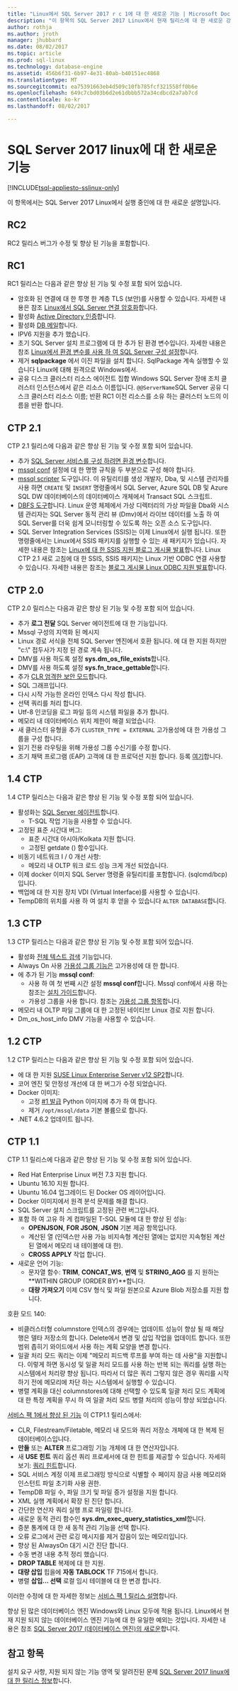 ```yaml
---
title: "Linux에서 SQL Server 2017 r c 1에 대 한 새로운 기능 | Microsoft Docs"
description: "이 항목의 SQL Server 2017 Linux에서 현재 릴리스에 대 한 새로운 강조 표시 합니다."
author: rothja
ms.author: jroth
manager: jhubbard
ms.date: 08/02/2017
ms.topic: article
ms.prod: sql-linux
ms.technology: database-engine
ms.assetid: 456b6f31-6b97-4e31-80ab-b40151ec4868
ms.translationtype: MT
ms.sourcegitcommit: ea75391663eb4d509c10fb785fcf321558ff0b6e
ms.openlocfilehash: 649c7cbd03b6d2e61dbbb572a34cdbcd2a7ab7cd
ms.contentlocale: ko-kr
ms.lasthandoff: 08/02/2017

---
```

# <a name="whats-new-for-sql-server-2017-on-linux"></a>SQL Server 2017 linux에 대 한 새로운 기능

[!INCLUDE[tsql-appliesto-sslinux-only](../../docs/includes/tsql-appliesto-sslinux-only.md)]

이 항목에서는 SQL Server 2017 Linux에서 실행 중인에 대 한 새로운 설명입니다.

## <a name="rc2"></a>RC2

RC2 릴리스 버그가 수정 및 향상 된 기능을 포함합니다.

## <a name="rc1"></a>RC1

RC1 릴리스는 다음과 같은 향상 된 기능 및 수정 포함 되어 있습니다.

- 암호화 된 연결에 대 한 투명 한 계층 TLS (보안)를 사용할 수 있습니다. 자세한 내용은 참조 [Linux에서 SQL Server 연결 암호화](sql-server-linux-encrypted-connections.md)합니다.
- 활성화 [Active Directory 인증](sql-server-linux-active-directory-authentication.md)합니다.
- 활성화 [DB 메일](../relational-databases/database-mail/database-mail.md)합니다.
- IPV6 지원을 추가 했습니다.
- 초기 SQL Server 설치 프로그램에 대 한 추가 된 환경 변수입니다. 자세한 내용은 참조 [Linux에서 환경 변수를 사용 하 여 SQL Server 구성 설정](sql-server-linux-configure-environment-variables.md)합니다.
- 제거 **sqlpackage** 에서 이진 파일을 설치 합니다. SqlPackage 계속 실행할 수 있습니다 Linux에 대해 원격으로 Windows에서.
- 공유 디스크 클러스터 리소스 에이전트 집합 Windows SQL Server 장애 조치 클러스터 인스턴스에서 같은 리소스 이름입니다. `@@ServerName`SQL Server 공유 디스크 클러스터 리소스 이름; 반환 RC1 이전 리소스를 소유 하는 클러스터 노드의 이름을 반환 합니다.

## <a name="ctp-21"></a>CTP 2.1

CTP 2.1 릴리스에 다음과 같은 향상 된 기능 및 수정 포함 되어 있습니다.

- 추가 [SQL Server 서비스를 구성 하려면 환경 변수](sql-server-linux-configure-environment-variables.md)합니다.
- [mssql conf](sql-server-linux-configure-mssql-conf.md) 설정에 대 한 명명 규칙을 두 부분으로 구성 해야 합니다.
- [mssql scripter](https://github.com/Microsoft/sql-xplat-cli) 도구입니다. 이 유틸리티를 생성 개발자, Dba, 및 시스템 관리자를 사용 하면 `CREATE` 및 `INSERT` 명령줄에서 SQL Server, Azure SQL DB 및 Azure SQL DW 데이터베이스의 데이터베이스 개체에서 Transact SQL 스크립트.
- [DBFS 도구](https://github.com/Microsoft/dbfs)합니다. Linux 운영 체제에서 가상 디렉터리의 가상 파일을 Dba와 시스템 관리자는 SQL Server 동적 관리 뷰 (Dmv)에서 라이브 데이터를 노출 하 여 SQL Server를 더욱 쉽게 모니터링할 수 있도록 하는 오픈 소스 도구입니다.
- SQL Server Integration Services (SSIS)는 이제 Linux에서 실행 됩니다. 또한 명령줄에서는 Linux에서 SSIS 패키지를 실행할 수 있는 새 패키지가 있습니다. 자세한 내용은 참조는 [Linux에 대 한 SSIS 지원 블로그 게시물 발표](https://blogs.msdn.microsoft.com/ssis/2017/05/17/ssis-helsinki-is-available-in-sql-server-vnext-ctp2-1/)합니다. Linux CTP 2.1 새로 고침에 대 한 SSIS, SSIS 패키지는 Linux 기반 ODBC 연결 사용할 수 있습니다. 자세한 내용은 참조는 [블로그 게시물 Linux ODBC 지원 발표](https://blogs.msdn.microsoft.com/ssis/2017/06/16/odbc-is-supported-in-ssis-on-linux-ssis-helsinki-ctp2-1-refresh/)합니다.

## <a name="ctp-20"></a>CTP 2.0

CTP 2.0 릴리스는 다음과 같은 향상 된 기능 및 수정 포함 되어 있습니다.

- 추가 **로그 전달** SQL Server 에이전트에 대 한 기능입니다.
- Mssql 구성의 지역화 된 메시지
- Linux 경로 서식을 전체 SQL Server 엔진에서 호환 됩니다. 에 대 한 지원 하지만 "c:\\" 접두사가 지정 된 경로 계속 됩니다.
- DMV를 사용 하도록 설정 **sys.dm_os_file_exists**합니다.
- DMV를 사용 하도록 설정 **sys.fn_trace_gettable**합니다.
- 추가 [CLR 엄격한 보안 모드](/sql/database-engine/configure-windows/clr-strict-security)합니다.
- SQL 그래프입니다.
- 다시 시작 가능한 온라인 인덱스 다시 작성 합니다.
- 선택 쿼리를 처리 합니다.
- Utf-8 인코딩을 로그 파일 등의 시스템 파일을 추가 합니다.
- 메모리 내 데이터베이스 위치 제한이 해결 되었습니다. 
- 새 클러스터 유형을 추가 `CLUSTER_TYPE = EXTERNAL` 고가용성에 대 한 가용성 그룹을 구성 합니다.
- 읽기 전용 라우팅을 위해 가용성 그룹 수신기를 수정 합니다.
- 조기 채택 프로그램 (EAP) 고객에 대 한 프로덕션 지원 합니다. 등록 [여기](http://aka.ms/eapsignup)합니다.

## <a name="ctp-14"></a>1.4 CTP

1.4 CTP 릴리스는 다음과 같은 향상 된 기능 및 수정 포함 되어 있습니다.

- 활성화는 [SQL Server 에이전트](sql-server-linux-setup-sql-agent.md)합니다.
  - T-SQL 작업 기능을 사용할 수 있습니다.
- 고정된 표준 시간대 버그:
  - 표준 시간대 아시아/Kolkata 지원 합니다.
  - 고정된 getdate () 함수입니다.
- 비동기 네트워크 I / 0 개선 사항:
  - 메모리 내 OLTP 워크 로드 성능 크게 개선 되었습니다.
- 이제 docker 이미지 SQL Server 명령줄 유틸리티를 포함합니다. (sqlcmd/bcp)입니다.
- 백업에 대 한 지원 장치 VDI (Virtual Interface)를 사용할 수 있습니다.
- TempDB의 위치를 사용 하 여 설치 후 얻을 수 있습니다 `ALTER DATABASE`합니다.

## <a name="ctp-13"></a>1.3 CTP

1.3 CTP 릴리스는 다음과 같은 향상 된 기능 및 수정 포함 되어 있습니다.

- 활성화 [전체 텍스트 검색](sql-server-linux-setup-full-text-search.md) 기능입니다.
- Always On 사용 [가용성 그룹 기능은](sql-server-linux-availability-group-overview.md) 고가용성에 대 한 합니다.
- 에 추가 된 기능 **mssql conf**:
  - 사용 하 여 첫 번째 시간 설정 **mssql conf**합니다. Mssql conf에서 사용 하는 참조는 [설치 가이드](sql-server-linux-setup.md#platforms)합니다.
  - 가용성 그룹을 사용 합니다. 참조는 [가용성 그룹 항목](sql-server-linux-availability-group-overview.md)합니다.
- 메모리 내 OLTP 파일 그룹에 대 한 고정된 네이티브 Linux 경로 지원 합니다.
- Dm_os_host_info DMV 기능을 사용할 수 있습니다.

## <a name="ctp-12"></a>1.2 CTP

1.2 CTP 릴리스는 다음과 같은 향상 된 기능 및 수정 포함 되어 있습니다.

- 에 대 한 지원 [SUSE Linux Enterprise Server v12 SP2](quickstart-install-connect-suse.md)합니다.
- 코어 엔진 및 안정성 개선에 대 한 버그가 수정 되었습니다.
- Docker 이미지: 
  - 고정 [#1 발급](https://github.com/Microsoft/mssql-docker/issues/1) Python 이미지에 추가 하 여 합니다.
  - 제거 `/opt/mssql/data` 기본 볼륨으로 합니다.
- .NET 4.6.2 업데이트 됩니다.

## <a name="ctp-11"></a>CTP 1.1

CTP 1.1 릴리스에 다음과 같은 향상 된 기능 및 수정 포함 되어 있습니다.

- Red Hat Enterprise Linux 버전 7.3 지원 합니다.
- Ubuntu 16.10 지원 합니다.
- Ubuntu 16.04 업그레이드 된 Docker OS 레이어입니다.
- Docker 이미지에서 원격 분석 문제를 해결 합니다.
- SQL Server 설치 스크립트를 고정된 관련 버그입니다.
- 포함 하 여 고유 하 게 컴파일된 T-SQL 모듈에 대 한 향상 된 성능:
  - **OPENJSON**, **FOR JSON**, **JSON** 기본 제공 항목입니다.
  - 계산된 열 (인덱스만 사용 가능 비지속형 계산된 열에는 없지만 지속형된 계산된 열에서 메모리 내 테이블에 대 한).
  - **CROSS APPLY** 작업 합니다.
- 새로운 언어 기능:
  - 문자열 함수: **TRIM**, **CONCAT_WS**, **번역** 및 **STRING_AGG** 를 지 원하는 **WITHIN GROUP (ORDER BY)**합니다.
  - **대량 가져오기** 이제 CSV 형식 및 파일 원본으로 Azure Blob 저장소를 지원 합니다.

호환 모드 140:

- 비클러스터형 columnstore 인덱스의 경우에는 업데이트 성능이 향상 될 때 해당 행은 델타 저장소의 합니다. Delete에서 변경 및 삽입 작업을 업데이트 합니다. 또한 범위 좁히기 와이드에서 사용 하는 계획 모양을 변경 합니다.
- 일괄 처리 모드 쿼리는 이제 "메모리 피드백 루프를 부여 하는 데 사용"을 지원합니다. 이렇게 하면 동시성 및 일괄 처리 모드를 사용 하는 반복 되는 쿼리를 실행 하는 시스템에서 처리량 향상 됩니다. 따라서 더 많은 쿼리 그렇지 않은 경우 쿼리를 시작 하기 전에 메모리에 차단 하는 시스템에서 실행할 수 있습니다.
- 병렬 계획을 대신 columnstores에 대해 선택할 수 있도록 일괄 처리 모드 계획에 대 한 특정 계획을 무시 하 여 일괄 처리 모드 병렬 처리의 성능이 향상 되었습니다. 

[서비스 팩 1에서 향상 된 기능](https://blogs.msdn.microsoft.com/sqlreleaseservices/sql-server-2016-service-pack-1-sp1-released/) 이 CTP1.1 릴리스에서:
- CLR, Filestream/Filetable, 메모리 내 모드와 쿼리 저장소 개체에 대 한 복제 된 데이터베이스입니다.
- **만들** 또는 **ALTER** 프로그래밍 기능 개체에 대 한 연산자입니다.
- 새 **USE 힌트** 쿼리 옵션 쿼리 프로세서에 대 한 힌트를 제공할 수 있습니다. 자세히 보기: [쿼리 힌트](https://msdn.microsoft.com/en-us/library/ms181714.aspx)합니다.
- SQL 서비스 계정 이제 프로그래밍 방식으로 식별할 수 페이지 잠금 사용 메모리와 인스턴트 파일 초기화 사용 권한.
- TempDB 파일 수, 파일 크기 및 파일 증가 설정을 지원 합니다.
- XML 실행 계획에서 확장 된 진단 합니다.
- 간단한 연산자 쿼리 실행 프로 파일링 합니다.
- 새로운 동적 관리 함수인 **sys.dm_exec_query_statistics_xml**합니다.
- 증분 통계에 대 한 새 동적 관리 기능을 선택 합니다.
- 오류 로그에서 관련 로깅 메시지를 제거 잡음이 있는 메모리입니다.
- 향상 된 AlwaysOn 대기 시간 진단 합니다.
- 수동 변경 내용 추적 정리 했습니다.
- **DROP TABLE** 복제에 대 한 지원.
- **대량 삽입** 힙을에 **자동 TABLOCK** TF 715에서 합니다.
- 병렬 **삽입... 선택** 로컬 임시 테이블에 대 한 변경 합니다.

이러한 수정에 대 한 자세한 정보는 [서비스 팩 1 릴리스 설명](https://blogs.msdn.microsoft.com/sqlreleaseservices/sql-server-2016-service-pack-1-sp1-released/)합니다.

향상 된 많은 데이터베이스 엔진 Windows와 Linux 모두에 적용 됩니다. Linux에서 현재 지원 되지 않는 데이터베이스 엔진 기능에 대 한 유일한 예외는 것입니다. 자세한 내용은 참조 [SQL Server 2017 (데이터베이스 엔진)의 새로운](https://msdn.microsoft.com/library/mt775028)합니다.

## <a name="see-also"></a>참고 항목

설치 요구 사항, 지원 되지 않는 기능 영역 및 알려진된 문제 [SQL Server 2017 linux에 대 한 릴리스 정보](sql-server-linux-release-notes.md)합니다.

